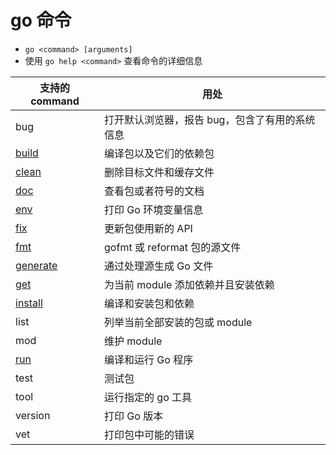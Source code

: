 # go 命令

- `go <command> [arguments]`
- 使用 `go help <command>` 查看命令的详细信息

| 支持的 command | 用处 |
| --- | --- |
| bug | 打开默认浏览器，报告 bug，包含了有用的系统信息 |
| [build](./go_build.md) | 编译包以及它们的依赖包 |
| [clean](./go_clean.md) | 删除目标文件和缓存文件 |
| [doc](./go_doc.md) | 查看包或者符号的文档 |
| [env](./go_env.md) | 打印 Go 环境变量信息 |
| [fix](./go_fix.md) | 更新包使用新的 API |
| [fmt](./go_fmt.md) | gofmt 或 reformat 包的源文件 |
| [generate](./go_generate.md) | 通过处理源生成 Go 文件 |
| [get](./go_get.md) | 为当前 module 添加依赖并且安装依赖 |
| [install](./go_install.md) | 编译和安装包和依赖 |
| list | 列举当前全部安装的包或 module |
| mod | 维护 module |
| [run](./go_run.md) | 编译和运行 Go 程序 |
| test | 测试包 |
| tool | 运行指定的 go 工具 |
| version | 打印 Go 版本 |
| vet | 打印包中可能的错误 |
